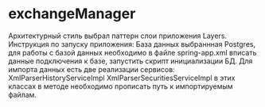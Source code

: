 # exchangeManager
Архитектурный стиль выбрал паттерн слои приложения Layers.
Инструкция по запуску приложения:
База данных выбраннная Postgres, для работы с базой данных 
необходимо в файле spring-app.xml вписать данные подключения к базе, запустить скрипт инициализации БД.
Для импорта данных есть две реализации сервисов:
XmlParserHistoryServiceImpl
XmlParserSecuritiesServiceImpl
в этих классах в методе необходимо прописать путь к импортируемым файлам.
                                
